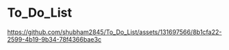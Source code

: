 # To_Do_List
https://github.com/shubham2845/To_Do_List/assets/131697566/8b1cfa22-2599-4b19-9b34-78f4366bae3c
